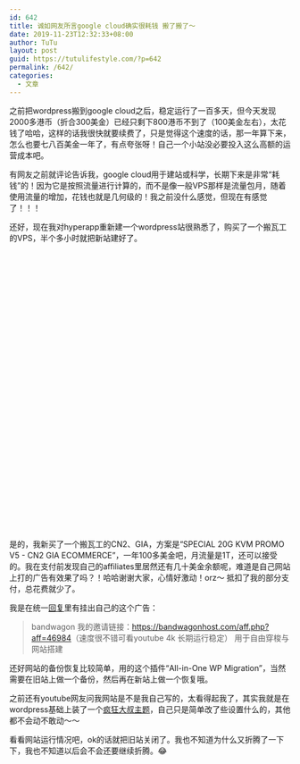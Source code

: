 ```yaml
---
id: 642
title: 诚如网友所言google cloud确实很耗钱 搬了搬了～
date: 2019-11-23T12:32:33+08:00
author: TuTu
layout: post
guid: https://tutulifestyle.com/?p=642
permalink: /642/
categories:
  - 文章
---
```

之前把wordpress搬到google cloud之后，稳定运行了一百多天，但今天发现2000多港币（折合300美金）已经只剩下800港币不到了（100美金左右），太花钱了哈哈，这样的话我很快就要续费了，只是觉得这个速度的话，那一年算下来，怎么也要七八百美金一年了，有点夸张呀！自己一个小站没必要投入这么高额的运营成本吧。

有网友之前就评论告诉我，google cloud用于建站或科学，长期下来是非常“耗钱”的！因为它是按照流量进行计算的，而不是像一般VPS那样是流量包月，随着使用流量的增加，花钱也就是几何级的！我之前没什么感觉，但现在有感觉了！！！

还好，现在我对hyperapp重新建一个wordpress站很熟悉了，购买了一个搬瓦工的VPS，半个多小时就把新站建好了。<figure class="wp-block-embed">

<div class="wp-block-embed__wrapper">
  <div class="smartideo">
    <div class="player" style="width: 100%;height: 500px;">
    </div>
  </div>
</div></figure> 

是的，我新买了一个搬瓦工的CN2、GIA，方案是“SPECIAL 20G KVM PROMO V5 - CN2 GIA ECOMMERCE”，一年100多美金吧，月流量是1T，还可以接受的。我在支付前发现自己的affiliates里居然还有几十美金余额呢，难道是自己网站上打的广告有效果了吗？！哈哈谢谢大家，心情好激动！orz～ 抵扣了我的部分支付，总花费就少了。

我是在统一[回复](https://tutulifestyle.com/archive/)里有挂出自己的这个广告：

<blockquote class="wp-block-quote">
  <p>
    bandwagon 我的邀请链接：<a href="https://bandwagonhost.com/aff.php?aff=46984">https://bandwagonhost.com/aff.php?aff=46984</a>（速度很不错可看youtube 4k 长期运行稳定） 用于自由穿梭与网站搭建
  </p>
</blockquote>

还好网站的备份恢复比较简单，用的这个插件“All-in-One WP Migration”，当然需要在旧站上做一个备份，然后再在新站上做一个恢复哦。

之前还有youtube网友问我网站是不是我自己写的，太看得起我了，其实我就是在wordpress基础上装了一个[疯狂大叔主题](http://www.2zzt.com/bokezhuti/7591.html)，自己只是简单改了些设置什么的，其他都不会动不敢动～～ 

看看网站运行情况吧，ok的话就把旧站关闭了。我也不知道为什么又折腾了一下下，我也不知道以后会不会还要继续折腾。😂